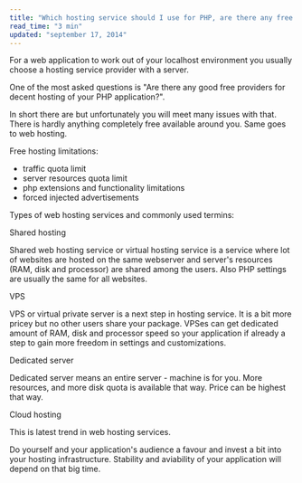 ```yaml
---
title: "Which hosting service should I use for PHP, are there any free hosting providers?"
read_time: "3 min"
updated: "september 17, 2014"
---
```


For a web application to work out of your localhost environment you usually choose a hosting service provider with a server.

One of the most asked questions is "Are there any good free providers for decent hosting of your PHP application?".

In short there are but unfortunately you will meet many issues with that. There is hardly anything completely free available
around you. Same goes to web hosting.

Free hosting limitations:
- traffic quota limit
- server resources quota limit
- php extensions and functionality limitations
- forced injected advertisements

Types of web hosting services and commonly used termins:

Shared hosting

Shared web hosting service or virtual hosting service is a service where lot of websites are hosted on the same webserver and server's
resources (RAM, disk and processor) are shared among the users. Also PHP settings are usually the same for all websites.

VPS

VPS or virtual private server is a next step in hosting service. It is a bit more pricey but no other users share your package. VPSes
can get dedicated amount of RAM, disk and processor speed so your application if already a step to gain more freedom in settings and
customizations.

Dedicated server

Dedicated server means an entire server - machine is for you. More resources, and more disk quota is available that way. Price can be highest that
way.

Cloud hosting

This is latest trend in web hosting services.

Do yourself and your application's audience a favour and invest a bit into your hosting infrastructure. Stability and aviability of
your application will depend on that big time.
